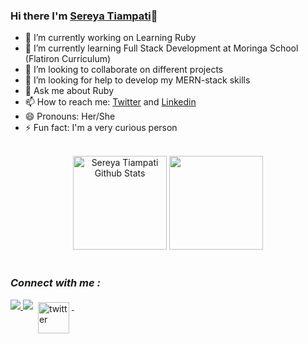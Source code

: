 ### Hi there I'm [Sereya Tiampati](https://www.linkedin.com/in/sereyatiampati)👋

- 🔭 I’m currently working on Learning Ruby
- 🌱 I’m currently learning Full Stack Development at Moringa School (Flatiron Curriculum)
- 👯 I’m looking to collaborate on different projects 
- 🤔 I’m looking for help to develop my MERN-stack skills
- 💬 Ask me about Ruby
- 📫 How to reach me: [Twitter](https://twitter.com/emily_tiampati) and [Linkedin](https://www.linkedin.com/in/sereyatiampati)
- 😄 Pronouns: Her/She
- ⚡ Fun fact: I'm a very curious person

 <br />
<div align="center"> 
 <img height="150em" alt = "Sereya Tiampati Github Stats" src="https://github-readme-stats.vercel.app/api?username=sereyatiampati&show_icons=true&theme=algolia&include_all_commits=true&count_private=true"/>
  <img height="150em" src="https://github-readme-stats.vercel.app/api/top-langs/?username=ghosharnab00&layout=compact&langs_count=7&theme=algolia"/>
</div>
 
<br />

### ***Connect with me :***

<a href="https://www.linkedin.com/in/sereyatiampati">
<img src="https://img.shields.io/badge/linkedin%20-%230077B5.svg?&style=for-the-badge&logo=linkedin&logoColor=white"/>
</a>
<a href="mailto:emilytiampati@gmail.com"><img src="https://img.shields.io/badge/-Gmail-%23333?style=for-the-badge&logo=gmail&logoColor=white" target="_blank"></a>
<a href="[https://twitter.com/arnabghosh_co](https://twitter.com/emily_tiampati))">
  <img src="https://logos-world.net/wp-content/uploads/2020/04/Twitter-Logo.png" alt="twitter" style="vertical-align:top; margin:4px; width:50px">
</a>&nbsp;&nbsp;&nbsp; 

 <br />


